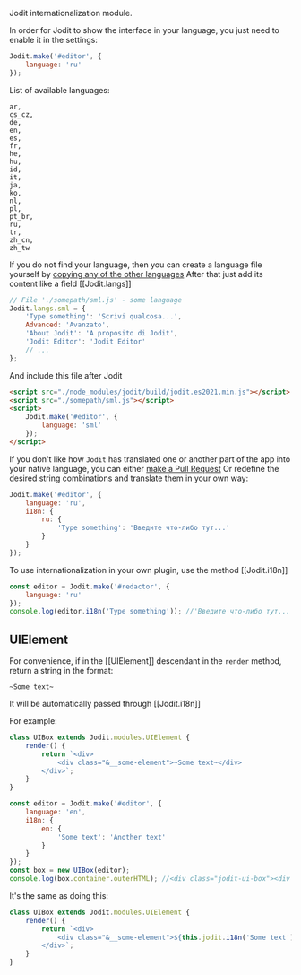 Jodit internationalization module.

In order for Jodit to show the interface in your language, you just need to enable it in the settings:

```js
Jodit.make('#editor', {
	language: 'ru'
});
```

List of available languages:

```
ar,
cs_cz,
de,
en,
es,
fr,
he,
hu,
id,
it,
ja,
ko,
nl,
pl,
pt_br,
ru,
tr,
zh_cn,
zh_tw
```

If you do not find your language, then you can create a language file yourself by [copying any of the other languages](https://github.com/xdan/jodit/tree/master/src/langs)
After that just add its content like a field [[Jodit.langs]]

```js
// File './somepath/sml.js' - some language
Jodit.langs.sml = {
	'Type something': 'Scrivi qualcosa...',
	Advanced: 'Avanzato',
	'About Jodit': 'A proposito di Jodit',
	'Jodit Editor': 'Jodit Editor'
	// ...
};
```

And include this file after Jodit

```html
<script src="./node_modules/jodit/build/jodit.es2021.min.js"></script>
<script src="./somepath/sml.js"></script>
<script>
	Jodit.make('#editor', {
		language: 'sml'
	});
</script>
```

If you don't like how `Jodit` has translated one or another part of the app into your native language, you can either [make a Pull Request](https://github.com/xdan/jodit/edit/master/src/langs/ar.js)
Or redefine the desired string combinations and translate them in your own way:

```js
Jodit.make('#editor', {
	language: 'ru',
	i18n: {
		ru: {
			'Type something': 'Введите что-либо тут...'
		}
	}
});
```

To use internationalization in your own plugin, use the method [[Jodit.i18n]]

```js
const editor = Jodit.make('#redactor', {
	language: 'ru'
});
console.log(editor.i18n('Type something')); //'Введите что-либо тут...'
```

## UIElement

For convenience, if in the [[UIElement]] descendant in the `render` method, return a string in the format:

```
~Some text~
```

It will be automatically passed through [[Jodit.i18n]]

For example:

```js
class UIBox extends Jodit.modules.UIElement {
	render() {
		return `<div>
		    <div class="&__some-element">~Some text~</div>
		</div>`;
	}
}

const editor = Jodit.make('#editor', {
	language: 'en',
	i18n: {
		en: {
			'Some text': 'Another text'
		}
	}
});
const box = new UIBox(editor);
console.log(box.container.outerHTML); //<div class="jodit-ui-box"><div class="jodit-ui-box__some-element">Another text</div></div>
```

It's the same as doing this:

```js
class UIBox extends Jodit.modules.UIElement {
	render() {
		return `<div>
		    <div class="&__some-element">${this.jodit.i18n('Some text')}</div>
		</div>`;
	}
}
```
